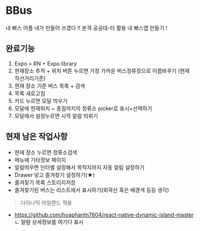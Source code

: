 # BBus
내 뻐스 어플 내가 만들어 쓰겠다 !!
본격 공공데-터 활용 내 빠스앱 만들기 !

## 완료기능
1. Expo > RN + Expo library
2. 현재장소 추적 + 위치 버튼 누르면 가장 가까운 버스정류장으로 이름바꾸기 (현재 직선거리기준)
3. 현재 장소 기준 버스 목록 + 검색
4. 목록 새로고침
5. 카드 누르면 모달 띄우기
6. 모달에 현재위치 ~ 종점까지의 정류소 picker로 표시+선택하기
7. 모달에서 설정누르면 시작 알람 띄위기
## 현재 남은 작업사항<br>
- 현재 장소 누르면 정류소검색
- 메뉴에 기타정보 페이지
- 알람띄우면 인터벌 설정해서 목적지까지 자동 알림 설정하기<br>
- Drawer 넣고 즐겨찾기 설정하기(★)
- 즐겨찾기 목록 스토리지저장
- 즐겨찾기된 버스는 리스트에서 표시하기(외곽선 혹은 배경색 등등 생각)
> 다이나믹 아일랜드 적용
- https://github.com/hoaphantn7604/react-native-dynamic-island-master<br>
ㄴ 알람 상세정보를 여기다 표시
